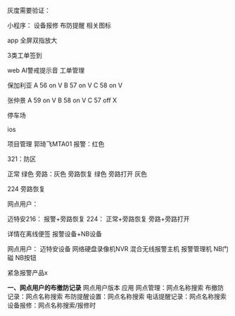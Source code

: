 
灰度需要验证：

小程序： 
设备报修  布防提醒 相关图标

app 
全屏双指放大

3类工单签到

web
AI警戒提示音
工单管理


保加利亚
A 56  on V
B 57 on V
C 58 on V

张仲景
A 59  on V
B 58 on V
C 57 off X

停车场

ios

项目管理
郭琦飞MTA01
报警：红色

321：防区 

正常 绿色
旁路：灰色
旁路恢复 绿色  旁路打开 灰色

224 旁路恢复

网点用户：

迈特安216：
报警+旁路恢复
224：
正常+旁路恢复
旁路+旁路打开



详情在离线便签
报警设备+NB设备

网点用户：
迈特安设备
网络硬盘录像机NVR
混合无线报警主机
报警管理机
NB门磁
NB按钮

紧急报警产品x


**一、网点用户的布撤防记录**
网点用户版本
	应用
		网点管理：网点名称搜索
		布撤防记录：网点名称搜索
		布防提醒设置：网点名称搜索
		电话提醒记录：网点名称搜索
		设备报修：网点名称搜索/报修时



		
